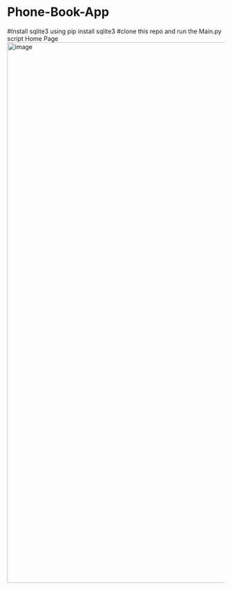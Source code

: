 # Phone-Book-App

#Install sqlite3 using pip install sqlite3
#clone this repo and run the Main.py script
Home Page
<img width="1249" alt="image" src="https://user-images.githubusercontent.com/83634457/175543462-34411e6d-81a1-445f-8bd7-dbfd5ff688ff.png">

